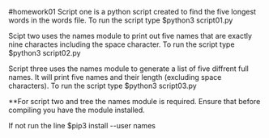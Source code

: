 #homework01
Script one is a python script created to find the five longest words in the words file.
To run the script type $python3 script01.py

Scipt two uses the names module to print out five names that are exactly nine charactes including the
space character.
To run the script type $python3 script02.py

Script three uses the names module to generate a list of five diffrent full names. It will print
five names and their length (excluding space characters).
To run the script type $python3 script03.py

**For script two and tree the names module is required. Ensure that before compiling you have the
module installed.

If not run the line $pip3 install --user names